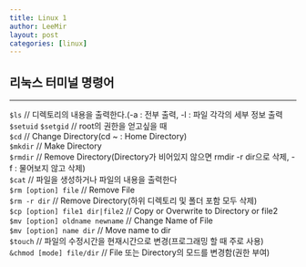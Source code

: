 ```yaml
---
title: Linux 1
author: LeeMir
layout: post
categories: [linux]
---
```

## 리눅스 터미널 명령어
- - -

`$ls` // 디렉토리의 내용을 출력한다.(-a : 전부 출력, -l : 파일 각각의  세부 정보 출력<br>
`$setuid` `$setgid` // root의 권한을 얻고싶을 때<br>
`$cd` // Change Directory(cd ~ : Home Directory)<br>
`$mkdir` // Make Directory<br>
`$rmdir` // Remove Directory(Directory가 비어있지 않으면   rmdir -r dir으로 삭제, -f : 물어보지 않고 삭제)<br>
`$cat` // 파일을 생성하거나 파일의 내용을 출력한다<br>
`$rm [option] file` // Remove File<br>
`$rm -r dir` // Remove Directory(하위 디렉토리 및 폴더 포함 모두 삭제)<br>
`$cp [option] file1 dir|file2` // Copy or Overwrite to Directory or file2<br>
`$mv [option] oldname newname` // Change Name of File<br>
`$mv [option] name dir` // Move name to dir<br>
`$touch` // 파일의 수정시간을 현재시간으로 변경(프로그래밍 할 때 주로 사용)<br>
`&chmod [mode] file/dir` // File 또는 Directory의 모드를 변경함(권한 부여)
